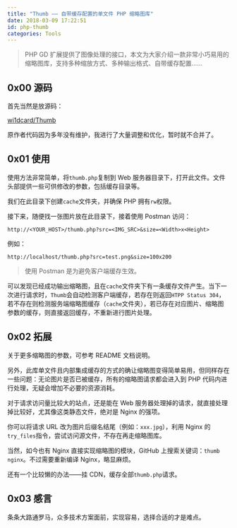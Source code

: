 ```yaml
---
title: "Thumb —— 自带缓存配置的单文件 PHP 缩略图库"
date: 2018-03-09 17:22:51
id: php-thumb
categories: Tools
---
```


> PHP GD 扩展提供了图像处理的接口，本文为大家介绍一款非常小巧易用的缩略图库，支持多种缩放方式、多种输出格式、自带缓存配置……

## 0x00 源码

首先当然是放源码：

[wi1dcard/Thumb](https://github.com/wi1dcard/thumb-php)

原作者代码因为多年没有维护，我进行了大量调整和优化，暂时就不合并了。

## 0x01 使用

使用方法非常简单，将`thumb.php`复制到 Web 服务器目录下，打开此文件。文件头部提供一些可供修改的参数，包括缓存目录等。

我们在此目录下创建`cache`文件夹，并确保 PHP 拥有`rw`权限。

接下来，随便找一张图片放在此目录下，接着使用 Postman 访问：

`http://<YOUR_HOST>/thumb.php?src=<IMG_SRC>&size=<Width>x<Height>`

例如：

`http://localhost/thumb.php?src=test.png&size=100x200`

> 使用 Postman 是为避免客户端缓存生效。

可以发现已经成功输出缩略图，且在`cache`文件夹下有一条缓存文件产生。当下一次进行请求时，`Thumb`会自动检测客户端缓存，若存在则返回`HTPP Status 304`，若不存在则检测服务端缩略图缓存（`cache`文件夹），若已存在对应图片、缩略图参数的缓存，则直接返回缓存，不重新进行图片处理。

## 0x02 拓展

关于更多缩略图的参数，可参考 README 文档说明。

另外，此库单文件且内部集成缓存的方式的确让缩略图变得简单易用，但同样存在一些问题：无论图片是否已被缓存，所有的缩略图请求都会进入到 PHP 代码内进行处理，无疑会增加不必要的资源消耗。

对于请求访问量比较大的站点，还是能在 Web 服务器处理掉的请求，就直接处理掉比较好，尤其像这类静态文件，绝对是 Nginx 的强项。

你可以将请求 URL 改为图片后缀名结尾（例如：`xxx.jpg`），利用 Nginx 的`try_files`指令，尝试访问源文件，不存在再走缩略图库。

当然，如今也有 Nginx 直接实现缩略图的模块，GitHub 上搜索关键词：`thumb nginx`。不过需要重新编译 Nginx，略显麻烦。

还有一个比较懒的办法——挂 CDN，缓存全部`thumb.php`请求。

## 0x03 感言

条条大路通罗马，众多技术方案面前，实现容易，选择合适的才是难点。